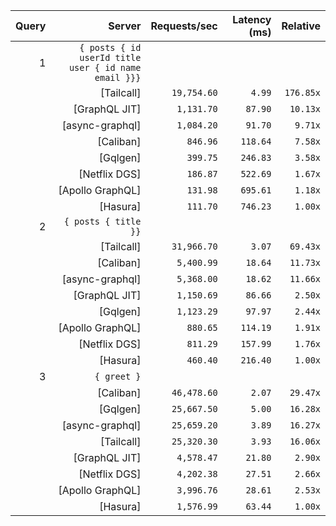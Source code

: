 <!-- PERFORMANCE_RESULTS_START -->

| Query | Server | Requests/sec | Latency (ms) | Relative |
|-------:|--------:|--------------:|--------------:|---------:|
| 1 | `{ posts { id userId title user { id name email }}}` |
|| [Tailcall] | `19,754.60` | `4.99` | `176.85x` |
|| [GraphQL JIT] | `1,131.70` | `87.90` | `10.13x` |
|| [async-graphql] | `1,084.20` | `91.70` | `9.71x` |
|| [Caliban] | `846.96` | `118.64` | `7.58x` |
|| [Gqlgen] | `399.75` | `246.83` | `3.58x` |
|| [Netflix DGS] | `186.87` | `522.69` | `1.67x` |
|| [Apollo GraphQL] | `131.98` | `695.61` | `1.18x` |
|| [Hasura] | `111.70` | `746.23` | `1.00x` |
| 2 | `{ posts { title }}` |
|| [Tailcall] | `31,966.70` | `3.07` | `69.43x` |
|| [Caliban] | `5,400.99` | `18.64` | `11.73x` |
|| [async-graphql] | `5,368.00` | `18.62` | `11.66x` |
|| [GraphQL JIT] | `1,150.69` | `86.66` | `2.50x` |
|| [Gqlgen] | `1,123.29` | `97.97` | `2.44x` |
|| [Apollo GraphQL] | `880.65` | `114.19` | `1.91x` |
|| [Netflix DGS] | `811.29` | `157.99` | `1.76x` |
|| [Hasura] | `460.40` | `216.40` | `1.00x` |
| 3 | `{ greet }` |
|| [Caliban] | `46,478.60` | `2.07` | `29.47x` |
|| [Gqlgen] | `25,667.50` | `5.00` | `16.28x` |
|| [async-graphql] | `25,659.20` | `3.89` | `16.27x` |
|| [Tailcall] | `25,320.30` | `3.93` | `16.06x` |
|| [GraphQL JIT] | `4,578.47` | `21.80` | `2.90x` |
|| [Netflix DGS] | `4,202.38` | `27.51` | `2.66x` |
|| [Apollo GraphQL] | `3,996.76` | `28.61` | `2.53x` |
|| [Hasura] | `1,576.99` | `63.44` | `1.00x` |

<!-- PERFORMANCE_RESULTS_END -->

